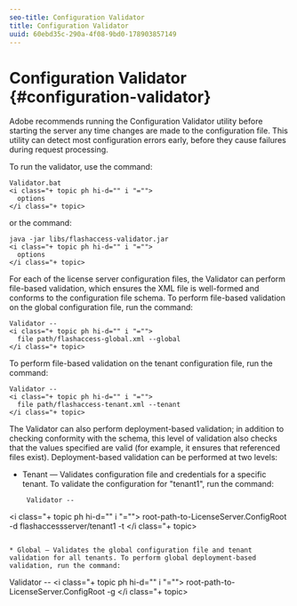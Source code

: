 ```yaml
---
seo-title: Configuration Validator
title: Configuration Validator
uuid: 60ebd35c-290a-4f08-9bd0-178903857149
---
```


# Configuration Validator {#configuration-validator}

Adobe recommends running the Configuration Validator utility before starting the server any time changes are made to the configuration file. This utility can detect most configuration errors early, before they cause failures during request processing.

To run the validator, use the command:

```
Validator.bat  
<i class="+ topic ph hi-d="" i "="">
  options  
</i class="+ topic>
```

or the command:

```
java -jar libs/flashaccess-validator.jar  
<i class="+ topic ph hi-d="" i "="">
  options 
</i class="+ topic>
```

For each of the license server configuration files, the Validator can perform file-based validation, which ensures the XML file is well-formed and conforms to the configuration file schema. To perform file-based validation on the global configuration file, run the command:

```
Validator -- 
<i class="+ topic ph hi-d="" i "="">
  file path/flashaccess-global.xml --global 
</i class="+ topic>
```

To perform file-based validation on the tenant configuration file, run the command:

```
Validator -- 
<i class="+ topic ph hi-d="" i "="">
  file path/flashaccess-tenant.xml --tenant 
</i class="+ topic>
```

The Validator can also perform deployment-based validation; in addition to checking conformity with the schema, this level of validation also checks that the values specified are valid (for example, it ensures that referenced files exist). Deployment-based validation can be performed at two levels:

* Tenant — Validates configuration file and credentials for a specific tenant. To validate the configuration for "tenant1", run the command:

  ```
   Validator -- 
<i class="+ topic ph hi-d="" i "="">
  root-path-to-LicenseServer.ConfigRoot -d flashaccessserver/tenant1 -t 
</i class="+ topic>
  ```

* Global — Validates the global configuration file and tenant validation for all tenants. To perform global deployment-based validation, run the command:

  ```
   Validator -- 
<i class="+ topic ph hi-d="" i "="">
  root-path-to-LicenseServer.ConfigRoot -g 
</i class="+ topic>
  ```

